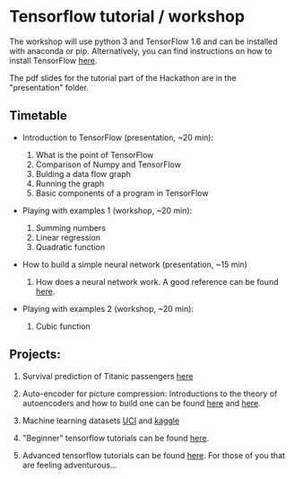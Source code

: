 # Tensorflow tutorial / workshop

The workshop will use python 3 and TensorFlow 1.6 and can be installed with anaconda or pip. Alternatively, you can find instructions on how to install TensorFlow [here](https://www.tensorflow.org/install/).

The pdf slides for the tutorial part of the Hackathon are in the "presentation" folder.

## Timetable

* Introduction to TensorFlow (presentation, ~20 min):

    1. What is the point of TensorFlow
    2. Comparison of Numpy and TensorFlow
    3. Bulding a data flow graph
    4. Running the graph
    5. Basic components of a program in TensorFlow

* Playing with examples 1 (workshop, ~20 min):

    1. Summing numbers
    2. Linear regression
    3. Quadratic function

* How to build a simple neural network (presentation, ~15 min)

    1. How does a neural network work. A good reference can be found [here](http://ufldl.stanford.edu/tutorial/). 

* Playing with examples 2 (workshop, ~20 min):

    1. Cubic function

## Projects:

1. Survival prediction of Titanic passengers [here](https://www.kaggle.com/c/titanic/data)

2. Auto-encoder for picture compression:
Introductions to the theory of autoencoders and how to build one can be found [here](http://ufldl.stanford.edu/tutorial/unsupervised/Autoencoders/) and [here](https://blog.keras.io/building-autoencoders-in-keras.html).

3. Machine learning datasets [UCI](https://archive.ics.uci.edu/ml/datasets.html) and [kaggle](https://www.kaggle.com/datasets)

3. "Beginner" tensorflow tutorials can be found [here](https://www.tensorflow.org/versions/r1.1/get_started/mnist/beginners).
 
4. Advanced tensorflow tutorials can be found [here](https://www.tensorflow.org/tutorials/). For those of you that are feeling adventurous...
